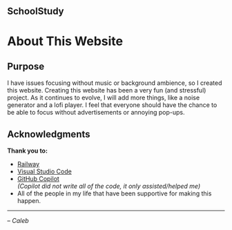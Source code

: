 ## SchoolStudy
# About This Website

## Purpose
I have issues focusing without music or background ambience, so I created this website. Creating this website has been a very fun (and stressful) project. As it continues to evolve, I will add more things, like a noise generator and a lofi player. I feel that everyone should have the chance to be able to focus without advertisements or annoying pop-ups.

## Acknowledgments
**Thank you to:**
- [Railway](https://railway.com)
- [Visual Studio Code](https://code.visualstudio.com/)
- [GitHub Copilot](https://github.com/features/copilot)  
  *(Copilot did not write all of the code, it only assisted/helped me)*  
- All of the people in my life that have been supportive for making this happen.

---

*– Caleb*